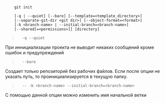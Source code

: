         git init

        [-q | --quiet] [--bare] [--template=<template_directory>]
	    [--separate-git-dir <git dir>] [--object-format=<format>]
	    [-b <branch-name> | --initial-branch=<branch-name>]
	    [--shared[=<permissions>]] [directory]

>       -q --quiet

При иннициализации проекта не выводит никаких сообщений кроме ошибок и предупреждений

>       --bare

Создает только репозиторий без рабочих файлов. Если после опции не указать путь, то проинициализируется в текущую папку.

>       -- -b <branch-name> --initial-branch=<branch-name>
С помощью данной опции можно изменить имя начальной ветки
